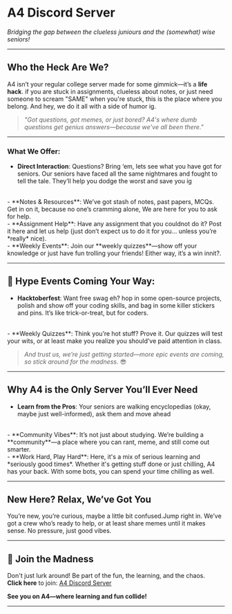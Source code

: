 # **A4 Discord Server**   
*Bridging the gap between the clueless juniours and the (somewhat) wise seniors!*

---

##  **Who the Heck Are We?**  
A4 isn’t your regular college server made for some gimmick—it’s a **life hack**. if you are stuck in assignments, clueless about notes, or just need someone to scream "SAME" when you're stuck, this is the place where you belong. And hey, we do it all with a side of humor ig. 

> *"Got questions, got memes, or just bored? A4's where dumb questions get genius answers—because we've all been there."* 

---

###  **What We Offer**:
- **Direct Interaction**: Questions? Bring ‘em, lets see what you have got for seniors. Our seniors have faced all the same nightmares and fought to tell the tale. They’ll help you dodge the worst and save you ig
<br>
- **Notes & Resources**: We’ve got stash of notes, past papers, MCQs. Get in on it, because no one’s cramming alone, We are here for you to ask for help.
<br>
- **Assignment Help**: Have any assignment that you couldnot do it? Post it here and let us help (just don’t expect us to do it for you… unless you’re *really* nice).
<br>
- **Weekly Events**: Join our **weekly quizzes**—show off your knowledge or just have fun trolling your friends! Either way, it’s a win innit?. 

---

## 🎉 **Hype Events Coming Your Way**:
- **Hacktoberfest**: Want free swag eh? hop in some open-source projects, polish and show off your coding skills, and bag in some killer stickers and pins. It’s like trick-or-treat, but for coders.
<br>
- **Weekly Quizzes**: Think you’re hot stuff? Prove it. Our quizzes will test your wits, or at least make you realize you should’ve paid attention in class.

> *And trust us, we’re just getting started—more epic events are coming, so stick around for the madness.* 😎

---

##  **Why A4 is the Only Server You’ll Ever Need**  
- **Learn from the Pros**: Your seniors are walking encyclopedias (okay, maybe just well-informed), ask them and move ahead
<br>
- **Community Vibes**: It’s not just about studying. We’re building a **community**—a place where you can rant, meme, and still come out smarter.  
<br>
- **Work Hard, Play Hard**: Here, it's a mix of serious learning and *seriously good times*. Whether it's getting stuff done or just chilling, A4 has your back. With some bots, you can spend your time chilling as well.

---


## **New Here? Relax, We’ve Got You**  
You’re new, you’re curious, maybe a little bit confused.Jump right in. We’ve got a crew who’s ready to help, or at least share memes until it makes sense. No pressure, just good vibes.

---

## 💬 **Join the Madness**  
Don't just lurk around! Be part of the fun, the learning, and the chaos.  
**Click here** to join: [A4 Discord Server](https://discord.gg/EffNBZrYa4)

**See you on A4—where learning and fun collide!**  

---


